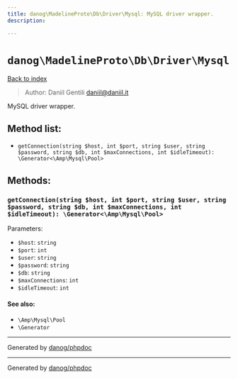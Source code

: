 ```yaml
---
title: danog\MadelineProto\Db\Driver\Mysql: MySQL driver wrapper.
description: 

---
```

# `danog\MadelineProto\Db\Driver\Mysql`
[Back to index](../../../../index.md)

> Author: Daniil Gentili <daniil@daniil.it>  
  

MySQL driver wrapper.  




## Method list:
* `getConnection(string $host, int $port, string $user, string $password, string $db, int $maxConnections, int $idleTimeout): \Generator<\Amp\Mysql\Pool>`

## Methods:
### `getConnection(string $host, int $port, string $user, string $password, string $db, int $maxConnections, int $idleTimeout): \Generator<\Amp\Mysql\Pool>`




Parameters:
* `$host`: `string`   
* `$port`: `int`   
* `$user`: `string`   
* `$password`: `string`   
* `$db`: `string`   
* `$maxConnections`: `int`   
* `$idleTimeout`: `int`   


#### See also: 
* `\Amp\Mysql\Pool`
* `\Generator`



---
Generated by [danog/phpdoc](https://phpdoc.daniil.it)

---
Generated by [danog/phpdoc](https://phpdoc.daniil.it)
